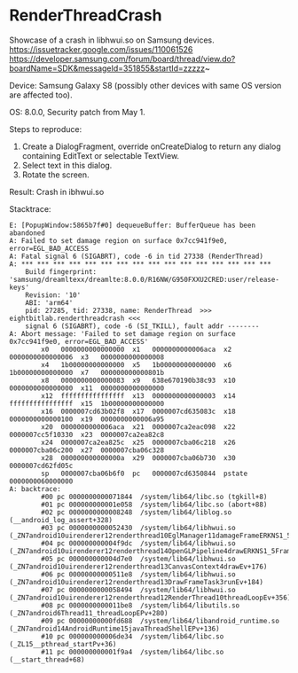 # RenderThreadCrash
Showcase of a crash in libhwui.so on Samsung devices.
https://issuetracker.google.com/issues/110061526
https://developer.samsung.com/forum/board/thread/view.do?boardName=SDK&messageId=351855&startId=zzzzz~

Device: Samsung Galaxy S8 (possibly other devices with same OS version are affected too).

OS: 8.0.0, Security patch from May 1.

Steps to reproduce: 
1) Create a DialogFragment, override onCreateDialog to return any dialog containing EditText or selectable TextView.
2) Select text in this dialog.
3) Rotate the screen.

Result: 
Crash in ibhwui.so

Stacktrace:
```
E: [PopupWindow:5865b7f#0] dequeueBuffer: BufferQueue has been abandoned
A: Failed to set damage region on surface 0x7cc941f9e0, error=EGL_BAD_ACCESS
A: Fatal signal 6 (SIGABRT), code -6 in tid 27338 (RenderThread)
A: *** *** *** *** *** *** *** *** *** *** *** *** *** *** *** ***
    Build fingerprint: 'samsung/dreamltexx/dreamlte:8.0.0/R16NW/G950FXXU2CRED:user/release-keys'
    Revision: '10'
    ABI: 'arm64'
    pid: 27285, tid: 27338, name: RenderThread  >>> eightbitlab.renderthreadcrash <<<
    signal 6 (SIGABRT), code -6 (SI_TKILL), fault addr --------
A: Abort message: 'Failed to set damage region on surface 0x7cc941f9e0, error=EGL_BAD_ACCESS'
        x0   0000000000000000  x1   0000000000006aca  x2   0000000000000006  x3   0000000000000008
        x4   1b00000000000000  x5   1b00000000000000  x6   1b00000000000000  x7   000000000000801b
        x8   0000000000000083  x9   638e670190b38c93  x10  0000000000000000  x11  0000000000000000
        x12  ffffffffffffffff  x13  0000000000000003  x14  ffffffffffffffff  x15  1b00000000000000
        x16  0000007cd63b02f8  x17  0000007cd635083c  x18  0000000000000100  x19  0000000000006a95
        x20  0000000000006aca  x21  0000007ca2eac098  x22  0000007cc5f10330  x23  0000007ca2ea82c8
        x24  0000007ca2ea825c  x25  0000007cba06c218  x26  0000007cba06c200  x27  0000007cba06c328
        x28  000000000000000a  x29  0000007cba06b730  x30  0000007cd62fd05c
        sp   0000007cba06b6f0  pc   0000007cd6350844  pstate 0000000060000000
A: backtrace:
        #00 pc 0000000000071844  /system/lib64/libc.so (tgkill+8)
        #01 pc 000000000001e058  /system/lib64/libc.so (abort+88)
        #02 pc 0000000000008248  /system/lib64/liblog.so (__android_log_assert+328)
        #03 pc 0000000000052430  /system/lib64/libhwui.so (_ZN7android10uirenderer12renderthread10EglManager11damageFrameERKNS1_5FrameERK6SkRect+320)
        #04 pc 000000000004f9dc  /system/lib64/libhwui.so (_ZN7android10uirenderer12renderthread14OpenGLPipeline4drawERKNS1_5FrameERK6SkRectS8_RKNS0_12FrameBuilder13LightGeometryEPNS0_16LayerUpdateQueueERKNS0_4RectEbRKNS0_15BakedOpRenderer9LightInfoERKNSt3__16vectorINS_2spINS0_10RenderNodeEEENSM_9allocatorISQ_EEEEPNS0_19FrameInfoVisualizerE+76)
        #05 pc 000000000004d7e0  /system/lib64/libhwui.so (_ZN7android10uirenderer12renderthread13CanvasContext4drawEv+176)
        #06 pc 00000000000511e8  /system/lib64/libhwui.so (_ZN7android10uirenderer12renderthread13DrawFrameTask3runEv+184)
        #07 pc 0000000000058494  /system/lib64/libhwui.so (_ZN7android10uirenderer12renderthread12RenderThread10threadLoopEv+356)
        #08 pc 0000000000011be8  /system/lib64/libutils.so (_ZN7android6Thread11_threadLoopEPv+280)
        #09 pc 00000000000fd688  /system/lib64/libandroid_runtime.so (_ZN7android14AndroidRuntime15javaThreadShellEPv+136)
        #10 pc 000000000006de34  /system/lib64/libc.so (_ZL15__pthread_startPv+36)
        #11 pc 000000000001f9a4  /system/lib64/libc.so (__start_thread+68)
```
